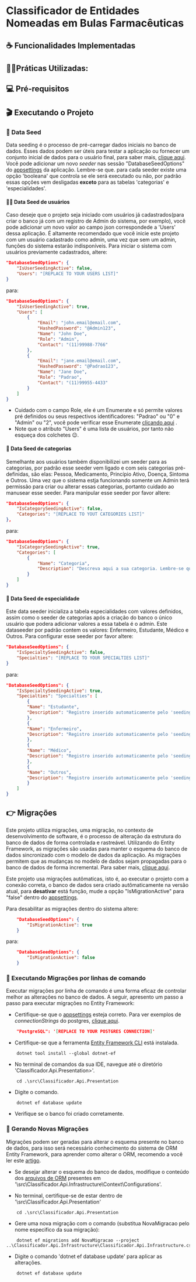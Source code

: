 # Classificador de Entidades Nomeadas em Bulas Farmacêuticas

## ☕ Funcionalidades Implementadas

## 🐱‍🏍Práticas Utilizadas:

## 💻 Pré-requisitos

## 🎬 Executando o Projeto

### 🌱 Data Seed
Data seeding é o processo de pré-carregar dados iniciais no banco de dados. Esses dados podem ser úteis para testar a aplicação ou fornecer um conjunto inicial de dados para o usuário final, para saber mais, [clique aqui](https://learn.microsoft.com/pt-br/ef/core/modeling/data-seeding). Você pode adicionar um novo *seeder* nas sessão "DatabaseSeedOptions" do [appsettings](./src/Classificador.Api.Presentation/appsettings.json) da aplicação. Lembre-se que. para cada seeder existe uma opção 'booleana' que controla se ele será executado ou não, por padrão essas opções vem desligadas **exceto** para as tabelas 'categorias' e 'especialidades'.


#### 👨‍🦰 Data Seed de usuários
Caso deseje que o projeto seja iniciado com usuários já cadastrados(para criar o banco já com um registro de Admin do sistema, por exemplo), você pode adicionar um novo valor ao campo json correspondede a 'Users' dessa aplicação. É altamente recomendado que você inicie este projeto com um usuário cadastrado como admin, uma vez que sem um admin, funções do sistema estarão indisponíveis. Para iniciar o sistema com usuários previamente cadastrados, altere:

```json
"DatabaseSeedOptions": {
    "IsUserSeedingActive": false,
    "Users": "[REPLACE TO YOUR USERS LIST]"
}
```

para:

```json
"DatabaseSeedOptions": {
    "IsUserSeedingActive": true,
    "Users": [
        {
            "Email": "john.email@email.com",
            "HashedPassword": "@Admin123",
            "Name": "John Doe",
            "Role": "Admin",
            "Contact": "(11)99988-7766"
        },
        {
            "Email": "jane.email@email.com",
            "HashedPassword": "@Padrao123",
            "Name": "Jane Doe",
            "Role": "Padrao",
            "Contact": "(11)99955-4433"
        }
    ]
}
```

* Cuidado com o campo Role, ele é um Enumerate e só permite valores pré definidos ou seus respectivos identificadores: "Padrao" ou "0" e "Admin" ou "2", você pode verificar esse Enumerate [clicando aqui](./src/Classificador.Api.Domain/Enums/UserRole.cs) .
* Note que o atributo "Users" é uma lista de usuários, por tanto não esqueça dos colchetes 😉. 

#### 🔖 Data Seed de categorias
Semelhante aos usuários também disponibilizei um seeder para as categorias, por padrão esse seeder vem ligado e com seis categorias pré-definidas, são elas: Pessoa, Medicamento, Princípio Ativo, Doença, Sintoma e Outros. Uma vez que o sistema estja funcionando somente um Admin terá permissão para criar ou alterar essas categorias, portanto cuidado ao manusear esse seeder. Para manipular esse seeder por favor altere:

```json
"DatabaseSeedOptions": {
    "IsCategorySeedingActive": false,
    "Categories": "[REPLACE TO YOUT CATEGORIES LIST]"
},
```

para:

```json
"DatabaseSeedOptions": {
    "IsCategorySeedingActive": true,
    "Categories": [
        {
            "Name": "Categoria",
            "Description": "Descreva aqui a sua categoria. Lembre-se que este campo é opcional."
        }
    ]
}
```

#### 🦄 Data Seed de especialidade
Este data seeder inicializa a tabela especialidades com valores definidos,
assim como o seeder de categorias após a criação do banco o único usuário que podera adicionar valores a essa tabela é o admin. Este dataseeder por padrão contem os valores: Enfermeiro, Estudante, Médico e Outros. Para configurar esse seeder por favor altere:

```json
"DatabaseSeedOptions": {
    "IsSpecialtySeedingActive": false,
    "Specialties": "[REPLACE TO YOUR SPECIALTIES LIST]"
}
```

para:

```json
"DatabaseSeedOptions": {
    "IsSpecialtySeedingActive": true,
    "Specialties": "Specialties": [
        {
        "Name": "Estudante",
        "Description": "Registro inserido automaticamente pelo 'seeding' de especialidades."
        },
        {
        "Name": "Enfermeiro",
        "Description": "Registro inserido automaticamente pelo 'seeding' de especialidades."
        },
        {
        "Name": "Médico",
        "Description": "Registro inserido automaticamente pelo 'seeding' de especialidades."
        },
        {
        "Name": "Outros",
        "Description": "Registro inserido automaticamente pelo 'seeding' de especialidades."
        }
    ]
}
```


## 👉 Migrações
Este projeto utiliza migrações, uma migração, no contexto de desenvolvimento de software, é o processo de alteração da estrutura do banco de dados de forma controlada e rastreável. Utilizando do Entity Framework, as migrações são usadas para manter o esquema do banco de dados sincronizado com o modelo de dados da aplicação. As migrações permitem que as mudanças no modelo de dados sejam propagadas para o banco de dados de forma incremental. Para saber mais, [clique aqui](https://learn.microsoft.com/pt-br/ef/core/managing-schemas/migrations/?tabs=dotnet-core-cli).

Este projeto usa migrações autômaticas, isto é, ao executar o projeto com a conexão correta, o banco de dados sera criado autômaticamente na versão atual, para **desativar** está função, mude a opção "IsMigrationActive" para "false" dentro do [appsettings](./src/Classificador.Api.Presentation/appsettings.json).

Para desabilitar as migrações dentro do sistema altere:

```json
    "DatabaseSeedOptions": {
        "IsMigrationActive": true
    }
```

para:

```json
    "DatabaseSeedOptions": {
        "IsMigrationActive": false
    }
```

### 🧳 Executando Migrações por linhas de comando
Executar migrações por linha de comando é uma forma eficaz de controlar melhor as alterações no banco de dados. A seguir, apresento um passo a passo para executar migrações no Entity Framework:

* Certifique-se que o [appsettings](./src/Classificador.Api.Presentation/appsettings.json) esteja correto. Para ver exemplos de *connectionStrings* do postgres, [clique aqui](https://www.connectionstrings.com/npgsql/).
```json
    "PostgreSQL": '[REPLACE TO YOUR POSTGRES CONNECTION]'
```

* Certifique-se que a ferramenta [Entity Framework CLI](https://learn.microsoft.com/pt-br/ef/core/cli/dotnet) está instalada.

```console
    dotnet tool install --global dotnet-ef
```

* No terminal de comandos da sua IDE, navegue até o diretório 'Classificador.Api.Presentation>'.

```console
    cd .\src\Classificador.Api.Presentation
```

* Digite o comando.
```console
    dotnet ef database update
```

* Verifique se o banco foi criado corretamente.


### 🔌 Gerando Novas Migrações
Migrações podem ser geradas para alterar o esquema presente no banco de dados, para isso será necessário conhecimento do sistema de ORM Entity Framework, para aprender como alterar o ORM, recomendo a você ler este [artigo](https://learn.microsoft.com/pt-br/ef/core/modeling/relationships).

* Se desejar alterar o esquema do banco de dados, modifique o conteúdo dos [arquivos de ORM](./src/Classificador.Api.Infrastructure/Context/Configurations/) presentes em '\src\Classificador.Api.Infrastructure\Context\Configurations'.

* No terminal, certifique-se de estar dentro de '\src\Classificador.Api.Presentation'
```console
    cd .\src\Classificador.Api.Presentation
```

* Gere uma nova migração com o comando (substitua NovaMigracao pelo nome especifico da sua migração):
```console
    dotnet ef migrations add NovaMigracao --project ..\Classificador.Api.Infrastructure\Classificador.Api.Infrastructure.csproj
```

* Digite o comando 'dotnet ef database update' para aplicar as alterações.
```console
    dotnet ef database update
```

